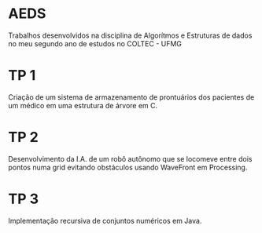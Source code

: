 # AEDS
Trabalhos desenvolvidos na disciplina de Algorítmos e Estruturas de dados no meu segundo ano de estudos no COLTEC - UFMG

# TP 1
Criação de um sistema de armazenamento de prontuários dos pacientes de um médico em uma estrutura de árvore em C.

# TP 2
Desenvolvimento da I.A. de um robô autônomo que se locomeve entre dois pontos numa grid evitando obstáculos usando WaveFront em Processing.

# TP 3
Implementação recursiva de conjuntos numéricos em Java.
